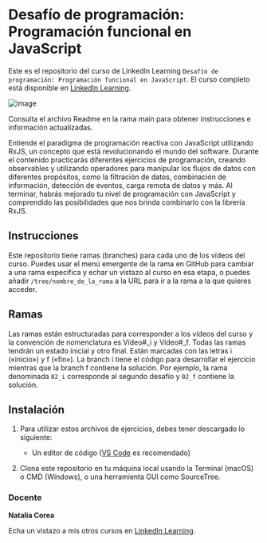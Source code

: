 # Desafío de programación: Programación funcional en JavaScript

Este es el repositorio del curso de LinkedIn Learning `Desafío de programación: Programación funcional en JavaScript`. El curso completo está disponible en [LinkedIn Learning][lil-course-url].

![image](https://user-images.githubusercontent.com/71371373/170255452-e8a5f53a-0854-426f-91df-7a32c2e366bd.png)

Consulta el archivo Readme en la rama main para obtener instrucciones e información actualizadas.

Entiende el paradigma de programación reactiva con JavaScript utilizando RxJS, un concepto que está revolucionando el mundo del software. Durante el contenido practicarás diferentes ejercicios de programación, creando observables y utilizando operadores para manipular los flujos de datos con diferentes propósitos, como la filtración de datos, combinación de información, detección de eventos, carga remota de datos y más. Al terminar, habrás mejorado tu nivel de programación con JavaScript y comprendido las posibilidades que nos brinda combinarlo con la librería RxJS.

## Instrucciones

Este repositorio tiene ramas (branches) para cada uno de los vídeos del curso. Puedes usar el menú emergente de la rama en GitHub para cambiar a una rama específica y echar un vistazo al curso en esa etapa, o puedes añadir `/tree/nombre_de_la_rama` a la URL para ir a la rama a la que quieres acceder.

## Ramas

Las ramas están estructuradas para corresponder a los vídeos del curso y la convención de nomenclatura es Vídeo#_i y Vídeo#_f. Todas las ramas tendrán un estado inicial y otro final. Están marcadas con las letras i («inicio») y f («fin»). La branch i tiene el código para desarrollar el ejercicio mientras que la branch f contiene la solución. Por ejemplo, la rama denominada `02_i` corresponde al segundo desafío y `02_f` contiene la solución.

## Instalación

1. Para utilizar estos archivos de ejercicios, debes tener descargado lo siguiente:
   - Un editor de código ([VS Code](https://code.visualstudio.com/) es recomendado)

2. Clona este repositorio en tu máquina local usando la Terminal (macOS) o CMD (Windows), o una herramienta GUI como SourceTree.

### Docente

**Natalia Corea**

Echa un vistazo a mis otros cursos en [LinkedIn Learning](https://www.linkedin.com/learning/instructors/natalia-corea).

[0]: # (Replace these placeholder URLs with actual course URLs)
[lil-course-url]: https://www.linkedin.com/learning/desafio-de-programacion-programacion-funcional-en-javascript
